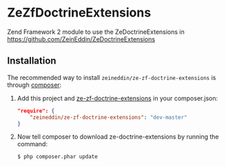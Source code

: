 ZeZfDoctrineExtensions
====================

Zend Framework 2 module to use the ZeDoctrineExtensions in https://github.com/ZeinEddin/ZeDoctrineExtensions


Installation
------------

The recommended way to install `zeineddin/ze-zf-doctrine-extensions` is through
[composer](http://getcomposer.org/):

1. Add this project and [ze-zf-doctrine-extensions](https://github.com/ZeinEddin/ZeZfDoctrineExtensions) in your composer.json:

    ```json
    "require": {
        "zeineddin/ze-zf-doctrine-extensions": "dev-master"
    }
    ```

2. Now tell composer to download ze-doctrine-extensions by running the command:

    ```bash
    $ php composer.phar update
    ```